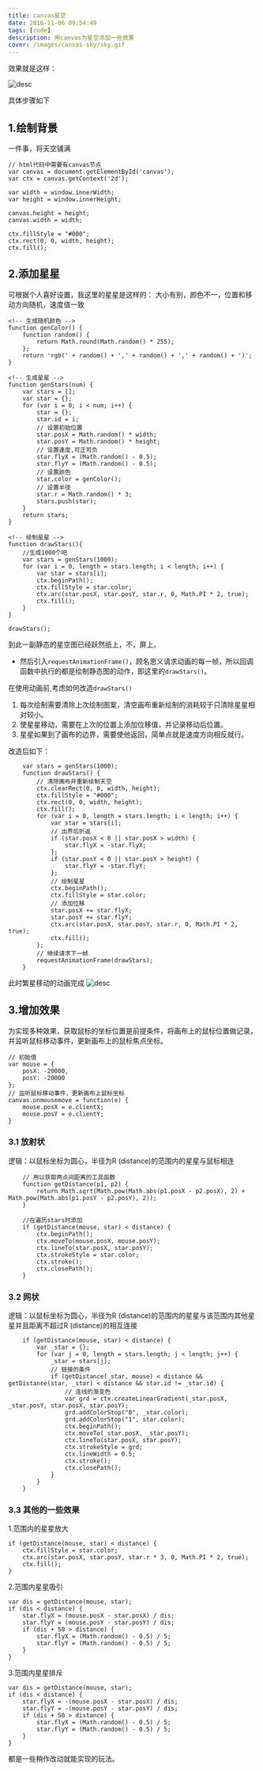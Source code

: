 ```yaml
---
title: canvas星空
date: 2016-11-06 09:54:49
tags: [code]
description: 用canvas为星空添加一些效果
cover: /images/canvas-sky/sky.gif
---
```


效果就是这样：

![desc][1]

具体步骤如下

## 1.绘制背景

一件事，将天空铺满

```
// html代码中需要有canvas节点 
var canvas = document.getElementById('canvas');
var ctx = canvas.getContext('2d');

var width = window.innerWidth;
var height = window.innerHeight;
    
canvas.height = height;
canvas.width = width;

ctx.fillStyle = "#000";
ctx.rect(0, 0, width, height);
ctx.fill();
```

## 2.添加星星

可根据个人喜好设置，我这里的星星是这样的：
大小有别，颜色不一，位置和移动方向随机，速度值一致

```
<!-- 生成随机颜色 -->
function genColor() {
    function random() {
        return Math.round(Math.random() * 255);
    };
    return 'rgb(' + random() + ',' + random() + ',' + random() + ')';
}

<!-- 生成星星 -->
function genStars(num) {
	var stars = [];
    var star = {};
    for (var i = 0; i < num; i++) {
        star = {};
        star.id = i;
        // 设置初始位置
        star.posX = Math.random() * width;
        star.posY = Math.random() * height;
        // 设置速度,可正可负
        star.flyX = (Math.random() - 0.5);
        star.flyY = (Math.random() - 0.5);
        // 设置颜色
        star.color = genColor();
        // 设置半径
        star.r = Math.random() * 3;
        stars.push(star);
    }
    return stars;
}

<!-- 绘制星星 -->
function drawStars(){
    //生成1000个吧
	var stars = genStars(1000);
	for (var i = 0, length = stars.length; i < length; i++) {
        var star = stars[i];
        ctx.beginPath();
        ctx.fillStyle = star.color;
        ctx.arc(star.posX, star.posY, star.r, 0, Math.PI * 2, true);
        ctx.fill();
	}
}

drawStars();

```
到此一副静态的星空图已经跃然纸上，不，屏上。
* 然后引入`requestAnimationFrame()`，顾名思义请求动画的每一帧，所以回调函数中执行的都是绘制静态图的动作，即这里的`drawStars()`。

在使用动画前,考虑如何改造`drawStars()`
1. 每次绘制需要清除上次绘制图案，清空画布重新绘制的消耗较于只清除星星相对较小。
2. 使星星移动，需要在上次的位置上添加位移值，并记录移动后位置。
3. 星星如果到了画布的边界，需要使他返回，简单点就是速度方向相反就行。

改造后如下：
``` 
    var stars = genStars(1000);
    function drawStars() {
        // 清除画布并重新绘制天空
        ctx.clearRect(0, 0, width, height);
        ctx.fillStyle = "#000";
        ctx.rect(0, 0, width, height);
        ctx.fill();
        for (var i = 0, length = stars.length; i < length; i++) {
            var star = stars[i];
            // 出界后折返
            if (star.posX < 0 || star.posX > width) {
                star.flyX = -star.flyX;
            };
            if (star.posY < 0 || star.posY > height) {
                star.flyY = -star.flyY;
            };
            // 绘制星星
            ctx.beginPath();
            ctx.fillStyle = star.color;
            // 添加位移
            star.posX += star.flyX;
            star.posY += star.flyY;
            ctx.arc(star.posX, star.posY, star.r, 0, Math.PI * 2, true);
            ctx.fill();
        };
        // 继续请求下一帧
        requestAnimationFrame(drawStars);
    }
```

此时繁星移动的动画完成
![desc][2]

## 3.增加效果

为实现多种效果，获取鼠标的坐标位置是前提条件，将画布上的鼠标位置做记录，并监听鼠标移动事件，更新画布上的鼠标焦点坐标。

```
// 初始值
var mouse = {
    posX: -20000,
    posY: -20000
};
// 监听鼠标移动事件，更新画布上鼠标坐标
canvas.onmousemove = function(e) {
    mouse.posX = e.clientX;
    mouse.posY = e.clientY;
}
```

### 3.1 放射状

逻辑：以鼠标坐标为圆心，半径为R (distance)的范围内的星星与鼠标相连
```
    // 用以获取两点间距离的工具函数
    function getDistance(p1, p2) {
        return Math.sqrt(Math.pow(Math.abs(p1.posX - p2.posX), 2) + Math.pow(Math.abs(p1.posY - p2.posY), 2));
    }

    //在遍历stars时添加
    if (getDistance(mouse, star) < distance) {
        ctx.beginPath();
        ctx.moveTo(mouse.posX, mouse.posY);
        ctx.lineTo(star.posX, star.posY);
        ctx.strokeStyle = star.color;
        ctx.stroke();
        ctx.closePath();
    }
```

### 3.2 网状

逻辑：以鼠标坐标为圆心，半径为R (distance)的范围内的星星与该范围内其他星星并且距离不超过R (distance)的相互连接
```
    if (getDistance(mouse, star) < distance) {
        var _star = {};
        for (var j = 0, length = stars.length; j < length; j++) {
            _star = stars[j];
            // 链接的条件
            if (getDistance(_star, mouse) < distance && getDistance(star, _star) < distance && star.id != _star.id) {
                // 连线的渐变色
                var grd = ctx.createLinearGradient(_star.posX, _star.posY, star.posX, star.posY);
                grd.addColorStop("0", _star.color);
                grd.addColorStop("1", star.color);
                ctx.beginPath();
                ctx.moveTo(_star.posX, _star.posY);
                ctx.lineTo(star.posX, star.posY);
                ctx.strokeStyle = grd;
                ctx.lineWidth = 0.5;
                ctx.stroke();
                ctx.closePath();
            }
        }
    }
```

### 3.3 其他的一些效果

1.范围内的星星放大
```
if (getDistance(mouse, star) < distance) {
    ctx.fillStyle = star.color;
    ctx.arc(star.posX, star.posY, star.r * 3, 0, Math.PI * 2, true);
    ctx.fill();
}
```
2.范围内星星吸引
```
var dis = getDistance(mouse, star);
if (dis < distance) {
    star.flyX = (mouse.posX - star.posX) / dis;
    star.flyY = (mouse.posY - star.posY) / dis;
    if (dis + 50 > distance) {
        star.flyX = (Math.random() - 0.5) / 5;
        star.flyY = (Math.random() - 0.5) / 5;
    }
}
```
3.范围内星星排斥
```
var dis = getDistance(mouse, star);
if (dis < distance) {
    star.flyX = -(mouse.posX - star.posX) / dis;
    star.flyY = -(mouse.posY - star.posY) / dis;
    if (dis + 50 > distance) {
        star.flyX = (Math.random() - 0.5) / 5;
        star.flyY = (Math.random() - 0.5) / 5;
    }
} 
```
都是一些稍作改动就能实现的玩法。



[1]: /images/canvas-sky/sky.gif
[2]: /images/canvas-sky/star.gif